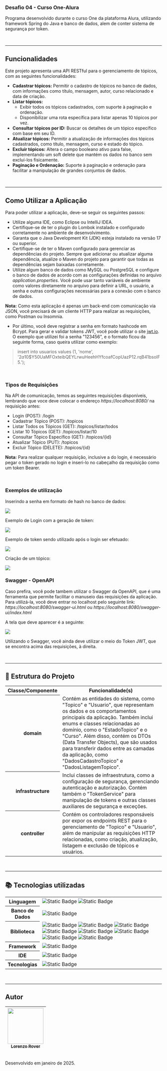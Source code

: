 ### Desafio 04 - Curso One-Alura
Programa desenvolvido durante o curso One da plataforma Alura, utilizando framework Spring do Java e banco de dados, alem de conter sistema de segurança por token.<br>

<br>

___

## Funcionalidades

Este projeto apresenta uma API RESTful para o gerenciamento de tópicos, com as seguintes funcionalidades:

- **Cadastrar tópicos:** Permitir o cadastro de tópicos no banco de dados, com informações como título, mensagem, autor, curso relacionado e data de criação.
- **Listar tópicos:**
  - Exibir todos os tópicos cadastrados, com suporte à paginação e ordenação.
  - Disponibilizar uma rota específica para listar apenas 10 tópicos por vez.
- **Consultar tópicos por ID:** Buscar os detalhes de um tópico específico com base em seu ID.
- **Atualizar tópicos:** Permitir a atualização de informações dos tópicos cadastrados, como título, mensagem, curso e estado do tópico.
- **Excluir tópicos:** Altera o campo booleano ativo para false, implementando um soft delete que mantém os dados no banco sem excluí-los fisicamente.
- **Paginação e Ordenação:** Suporte à paginação e ordenação para facilitar a manipulação de grandes conjuntos de dados.

<br>

___

## Como Utilizar a Aplicação

Para poder utilizar a aplicação, deve-se seguir os seguintes passos:
- Utilize alguma IDE, como Eclipse ou IntelliJ IDEA.
- Certifique-se de ter o plugin do Lombok instalado e configurado corretamente no ambiente de desenvolvimento.
- Garanta que o Java Development Kit (JDK) esteja instalado na versão 17 ou superior.
- Certifique-se de ter o Maven configurado para gerenciar as dependências do projeto. Sempre que adicionar ou atualizar alguma dependência, atualize o Maven do projeto para garantir que todas as dependências sejam baixadas corretamente.
- Utilize algum banco de dados como MySQL ou PostgreSQL e configure o banco de dados de acordo com as configurações definidas no arquivo <i>application.properties</i>. Você pode usar tanto variáveis de ambiente como valores diretamente no arquivo para definir a URL, o usuário, a senha e outras configurações necessárias para a conexão com o banco de dados.

**Nota:** Como esta aplicação é apenas um back-end com comunicação via JSON, você precisará de um cliente HTTP para realizar as requisições, como Postman ou Insomnia.

- Por último, você deve registrar a senha em formato hashcode em Bcrypt. Para gerar e validar tokens JWT, você pode utilizar o site [jwt.io](https://jwt.io). O exemplo que utilizei foi a senha "123456", e o formato ficou da seguinte forma, caso queira utilizar como exemplo:
> insert into usuarios values (1, 'nome', '$2a$10$Y50UaMFOxteibQEYLrwuHeehHYfcoafCopUazP12.rqB41bsolF5.');

<br>

### Tipos de Requisições

Na API de comunicação, temos as seguintes requisições disponíveis, lembrando que voce deve colocar o endereço <i>https://localhost:8080/</i> na requisição antes:
- Login (POST): /login
- Cadastrar Tópico (POST): /topicos
- Listar Todos os Tópicos (GET): /topicos/listar/todos
- Listar 10 Tópicos (GET): /topicos/listar/10
- Consultar Tópico Específico (GET): /topicos/{id}
- Atualizar Tópico (PUT): /topicos
- Excluir Tópico (DELETE): /topicos/{id}

**Nota:** Para realizar qualquer requisição, inclusive a do login, é necessário pegar o token gerado no login e inseri-lo no cabeçalho da requisição como um token Bearer.

<br>

### Exemplos de utilização

Inserindo a senha em formato de hash no banco de dados:

<img src="https://raw.githubusercontent.com/lorenzorover/forum-hub/refs/heads/main/insert%20hashcode%20sql.png">

<br>

Exemplo de Login com a geração de token:

<img src="https://raw.githubusercontent.com/lorenzorover/forum-hub/refs/heads/main/example%20login.png">

<br>

Exemplo de token sendo utilizado após o login ser efetuado:

<img src="https://raw.githubusercontent.com/lorenzorover/forum-hub/refs/heads/main/example%20token%20utilization.png">

<br>

Criação de um tópico:

<img src="https://raw.githubusercontent.com/lorenzorover/forum-hub/refs/heads/main/example%20create%20topico.png">

<br>

### Swagger - OpenAPI

Caso prefira, você pode tambem utilizar o Swagger da OpenAPI, que é uma ferramenta que permite facilitar o manuseio das requisições da aplicação. <br>
Para utilizá-la, você deve entrar no localhost pelo seguinte link:<br>
<i>https://localhost:8080/swagger-ui.html</i> ou <i>https://localhost:8080/swagger-ui/index.html</i><br>

A tela que deve aparecer é a seguinte:<br>

<img src="https://raw.githubusercontent.com/lorenzorover/forum-hub/refs/heads/main/example%20swagger.png">

<br>

Utilizando o Swagger, você ainda deve utilizar o meio do Token JWT, que se encontra acima das requisições, à direita.

<br>

___

## 📂 Estrutura do Projeto

<div> 
  <table>
    <tr>
      <th>Classe/Componente</th>
      <th width="450px">Funcionalidade(s)</th> 
    </tr> 
    <tr> 
      <th>domain</th> 
      <td>Contém as entidades do sistema, como "Topico" e "Usuario", que representam os dados e os comportamentos principais da aplicação. Também inclui enums e classes relacionadas ao domínio, como o "EstadoTopico" e o "Curso". Além disso, contém os DTOs (Data Transfer Objects), que são usados para transferir dados entre as camadas da aplicação, como "DadosCadastroTopico" e "DadosListagemTopico".</td> 
    </tr> 
    <tr> 
      <th>infrastructure</th> 
      <td>Inclui classes de infraestrutura, como a configuração de segurança, gerenciando autenticação e autorização. Contém também o "TokenService" para manipulação de tokens e outras classes auxiliares de segurança e exceções.</td> 
    </tr> 
    <tr> 
      <th>controller</th> 
      <td>Contém os controladores responsáveis por expor os endpoints REST para o gerenciamento de "Topico" e "Usuario", além de manipular as requisições HTTP relacionadas, como criação, atualização, listagem e exclusão de tópicos e usuários.</td> 
    </tr> 
  </table> 
</div>

<br>

___

## 📚 Tecnologias utilizadas

<div>
  <table>
    <tr>
      <th>
        Linguagem
      </th>
      <td>
        <img alt="Static Badge" src="https://img.shields.io/badge/java-yellow?style=for-the-badge">
        <img alt="Static Badge" src="https://img.shields.io/badge/sql%20-%20cyan?style=for-the-badge">
      </td>
    </tr>
    <tr>
      <th>
        Banco de Dados
      </th>
      <td>
        <img alt="Static Badge" src="https://img.shields.io/badge/mysql%20-%20blue?style=for-the-badge">
      </td>
    <tr>
      <th>
         Biblioteca
      </th>
       <td width="420px">
         <img alt="Static Badge" src="https://img.shields.io/badge/lombok%20-%20black?style=for-the-badge">
         <img alt="Static Badge" src="https://img.shields.io/badge/spring%20web%20-%20black?style=for-the-badge">
         <img alt="Static Badge" src="https://img.shields.io/badge/spring%20boot%20devtools%20-%20black?style=for-the-badge">
         <img alt="Static Badge" src="https://img.shields.io/badge/spring%20data%20jpa%20-%20black?style=for-the-badge">
         <img alt="Static Badge" src="https://img.shields.io/badge/flyway%20migration%20-%20black?style=for-the-badge">
         <img alt="Static Badge" src="https://img.shields.io/badge/mysql%20driver%20-%20black?style=for-the-badge">
         <img alt="Static Badge" src="https://img.shields.io/badge/validation%20-%20black?style=for-the-badge">
         <img alt="Static Badge" src="https://img.shields.io/badge/spring%20security%20-%20black?style=for-the-badge">
      </td>
    </tr>
    <tr>
      <th>
        Framework
      </th>
      <td>
        <img alt="Static Badge" src="https://img.shields.io/badge/spring%20boot%20-%20green?style=for-the-badge">
      </td>
    </tr>
    <tr>
      <th>
        IDE
      </th>
      <td>
        <img alt="Static Badge" src="https://img.shields.io/badge/intelij-black?style=for-the-badge">
      </td>
    </tr>
    <tr>
      <th>
        Tecnologias
      </th>
      <td>
        <img alt="Static Badge" src="https://img.shields.io/badge/open%20api-grey?style=for-the-badge">
      </td>
    </tr>
  </table>
</div>

<br>

___

## Autor
| [<img loading="lazy" src="https://avatars.githubusercontent.com/u/168394448?v=4" width=115><br><sub>Lorenzo Rover</sub>](https://github.com/lorenzorover) |
| :---: |
<br>
Desenvolvido em janeiro de 2025.



